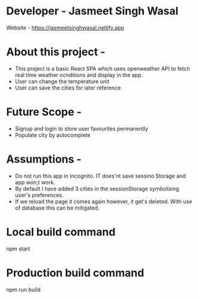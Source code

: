 # Developer - Jasmeet Singh Wasal
Website - https://jasmeetsinghwasal.netlify.app

# About this project -
- This project is a basic React SPA which uses openweather API to fetch real time weather ocnditions and display in the app.
- User can change the temperature unit
- User can save the cities for later reference

# Future Scope -
- Signup and login to store user favourites permanently
- Populate city by autocomplete

# Assumptions -
- Do not run this app in Incognito. IT does'nt save sessino Storage  and app won;t work.
- By default I have added 3 cities in the sessionStorage symbolising user's preferences.
- If we reload the page it comes again however, it get's deleted. With use of database this can be mitigated.

# Local build command
npm start

# Production build command
npm run build 


